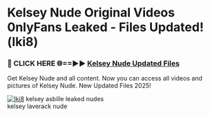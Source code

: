 # Kelsey Nude Original Videos 0nlyFans Leaked - Files Updated! (lki8)

<h3>🔴 CLICK HERE 🌐==►► <a href="https://tinyurl.com/4mcuefdz" rel="nofollow">Kelsey Nude Updated Files</a></h3>

Get Kelsey Nude and all content. Now you can access all videos and pictures of Kelsey Nude. New Updated Files 2025!

[![lki8](https://i.imgur.com/StAQSOY.gif)](https://tinyurl.com/4mcuefdz)
kelsey asbille leaked nudes<br>
kelsey laverack nude